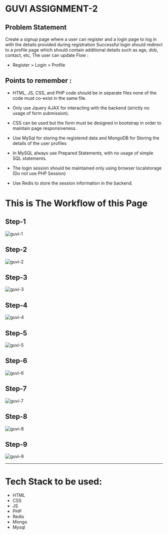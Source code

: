 
# GUVI ASSIGNMENT-2
## Problem Statement
Create a signup page where a user can register and a login page to log in with the details provided during registration
Successful login should redirect to a profile page which should contain additional details such as age, dob, contact, etc, The user can update
Flow :
- Register > Login > Profile 


## Points to remember :

- HTML, JS, CSS, and PHP code should be in separate files none of the code must co-exist in the same file.

- Only use Jquery AJAX for interacting with the backend (strictly no usage of form submission).

- CSS can be used but the form must be designed in bootstrap in order to maintain page responsiveness.

- Use MySql for storing the registered data and MongoDB for Storing the details of the user profiles

- In MySQL always use Prepared Statements, with no usage of simple SQL statements.

- The login session should be maintained only using browser localstorage (Do not use PHP Session) 

- Use Redis to store the session information in the backend.


# This is The Workflow of this Page

## Step-1

![guvi-1](https://user-images.githubusercontent.com/92563905/197939301-e1e6fdbe-12dd-40d9-b67d-7e2058407453.png)

## Step-2
![guvi-2](https://user-images.githubusercontent.com/92563905/197939512-05456d66-27b3-4f1a-a8dd-18d7068bbe35.png)

## Step-3
![guvi-3](https://user-images.githubusercontent.com/92563905/197939600-1b146a74-0ad6-48ba-97bc-718a0afb63e0.png)

## Step-4
![guvi-4](https://user-images.githubusercontent.com/92563905/197939886-450ce728-0f1b-45b7-9006-45e497e95fb1.png)

## Step-5
![guvi-5](https://user-images.githubusercontent.com/92563905/197939949-606fce7b-d1e4-4d26-949d-69d7dd122c21.png)

## Step-6

![guvi-6](https://user-images.githubusercontent.com/92563905/197940062-5c3cea37-cb42-4cd6-8f80-e81c99d5e87f.png)

## Step-7

![guvi-7](https://user-images.githubusercontent.com/92563905/197940094-9ac7389b-c832-4d24-b0f9-ab79eb5a5103.png)


## Step-8
![guvi-8](https://user-images.githubusercontent.com/92563905/197940124-d1403345-7dac-4970-a668-6ee701d38e52.png)

## Step-9
![guvi-9](https://user-images.githubusercontent.com/92563905/197940246-d095cd86-9f02-407b-a049-16ed7f0c48df.png)

---
# Tech Stack to be used:
- HTML
- CSS
- JS
- PHP
- Redis
- Mongo
- Mysql


